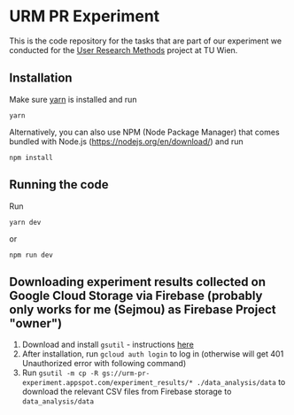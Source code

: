 # URM PR Experiment
This is the code repository for the tasks that are part of our experiment we conducted for the [User Research Methods](https://tiss.tuwien.ac.at/course/courseDetails.xhtml?dswid=9954&dsrid=202&courseNr=193056&semester=2022W&locale=en) project at TU Wien.

## Installation
Make sure [yarn](https://classic.yarnpkg.com/lang/en/docs/install) is installed and run
```
yarn
```

Alternatively, you can also use NPM (Node Package Manager) that comes bundled with Node.js (https://nodejs.org/en/download/) and run
```
npm install
```

## Running the code
Run
```
yarn dev
```

or 
```
npm run dev
```

## Downloading experiment results collected on Google Cloud Storage via Firebase (probably only works for me (Sejmou) as Firebase Project "owner")

1. Download and install `gsutil` - instructions [here](https://cloud.google.com/storage/docs/gsutil_install)
2. After installation, run `gcloud auth login` to log in (otherwise will get 401 Unauthorized error with following command)
3. Run `gsutil -m cp -R gs://urm-pr-experiment.appspot.com/experiment_results/* ./data_analysis/data` to download the relevant CSV files from Firebase storage to `data_analysis/data`